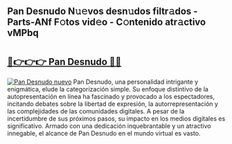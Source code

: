 ## Pan Desnudo N𝚞𝚎vos desn𝚞dos filtr𝚊dos - Parts-ANf F𝚘tos vid𝚎o - C𝚘ntenido atr𝚊ctivo vMPbq

# <h2><a href="http://mbcfk8.tromn.icu/?c=Pan+Desnudo">🔗👉👉👉 Pan Desnudo 🔗🔗</a></h2>

[![Pan Desnudo nuevo](https://i.imgur.com/pEAQMta.gif)](http://mbcfk8.tromn.icu/?c=Pan+Desnudo)
Pan Desnudo, una personalidad intrigante y enigmática, elude la categorización simple. Su enfoque distintivo de la autopresentación en línea ha fascinado y provocado a los espectadores, incitando debates sobre la libertad de expresión, la autorrepresentación y las complejidades de las comunidades digitales. A pesar de la incertidumbre de sus próximos pasos, su impacto en los medios digitales es significativo. Armado con una dedicación inquebrantable y un atractivo innegable, el alcance de Pan Desnudo en el mundo virtual es vasto.
